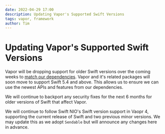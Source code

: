 ```yaml
---
date: 2022-04-29 17:00
description: Updating Vapor's Supported Swift Versions
tags: vapor, framework
author: Tim
---
```

# Updating Vapor's Supported Swift Versions

Vapor will be dropping support for older Swift versions over the coming weeks to [match our dependencies](https://forums.swift.org/t/swiftnio-swift-version-support/53232). Vapor and it's related packages will soon move to support Swift 5.4 and above. This allows us to ensure we can use the newest APIs and features from our dependencies.

We will continue to backport any security fixes for the next 6 months for older versions of Swift that affect Vapor.

We will continue to follow Swift NIO's Swift version support in Vaopr 4, supporting the current release of Swift and two previous minor versions. We may update this as we adopt `Sendable` but will announce any changes here in advance.